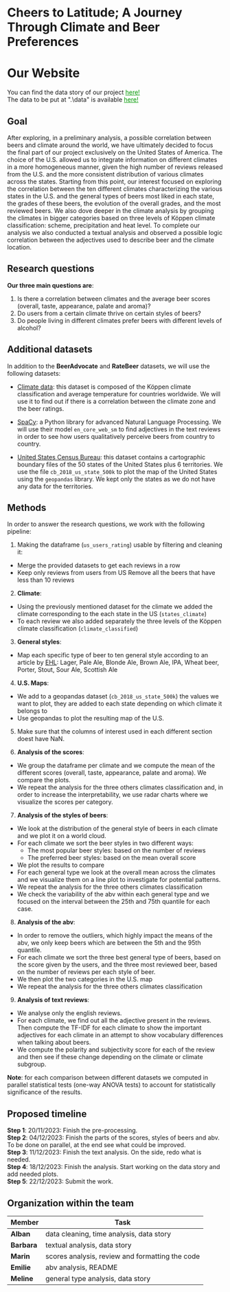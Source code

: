# Cheers to Latitude; A Journey Through Climate and Beer Preferences

# Our Website

You can find the data story of our project <a href="https://albanpuech.github.io/risky-biscuits-project/" style="color:#009900;">here!</a>\
The data to be put at ".\data\" is available <a href="https://drive.google.com/file/d/1DCOkmaGSG_sStAKGskQW2uQd6IGJbRiJ/view?usp=sharing" style="color:#009900;">here!</a>


## Goal

After exploring, in a preliminary analysis, a possible correlation between beers and climate around the world, we have ultimately decided to focus the final part of our project exclusively on the United States of America. The choice of the U.S. allowed us to integrate information on different climates in a more homogeneous manner, given the high number of reviews released from the U.S. and the more consistent distribution of various climates across the states. Starting from this point, our interest focused on exploring the correlation between the ten different climates characterizing the various states in the U.S. and the general types of beers most liked in each state, the grades of these beers, the evolution of the overall grades, and the most reviewed beers. We also dove deeper in the climate analysis by grouping the climates in bigger categories based on three levels of Köppen climate classification: scheme, precipitation and heat level. To complete our analysis we also conducted a textual analysis and observed a possible logic correlation between the adjectives used to describe beer and the climate location.

## Research questions

**Our three main questions are**: 
1) Is there a correlation between climates and the average beer scores (overall, taste, appearance, palate and aroma)?
2) Do users from a certain climate thrive on certain styles of beers?
3) Do people living in different climates prefer beers with different levels of alcohol?

## Additional datasets

In addition to the **BeerAdvocate** and **RateBeer** datasets, we will use the following datasets:

- [Climate data](https://weatherandclimate.com/countries): this dataset is composed of the Köppen climate classification and average temperature for countries worldwide. We will use it to find out if there is a correlation between the climate zone and the beer ratings.

- [SpaCy](https://spacy.io/usage/models): a Python library for advanced Natural Language Processing. We will use their model `en_core_web_sm` to find adjectives in the text reviews in order to see how users qualitatively perceive beers from country to country.

- [United States Census Bureau](https://www.census.gov/geographies/mapping-files/time-series/geo/carto-boundary-file.html): this dataset contains a cartographic boundary files of the 50 states of the United States plus 6 territories. We use the file `cb_2018_us_state_500k` to plot the map of the United States using the `geopandas` library. We kept only the states as we do not have any data for the territories.

## Methods

In order to answer the research questions, we work with the following pipeline:

1) Making the dataframe (`us_users_rating`) usable by filtering and cleaning it:
- Merge the provided datasets to get each reviews in a row
- Keep only reviews from users from US
Remove all the beers that have less than 10 reviews

2) **Climate**: 
- Using the previously mentioned dataset for the climate we added the climate corresponding to the each state in the US (`states_climate`)
- To each review we also added separately the three levels of the Köppen climate classification (`climate_classified`)

3) **General styles**:
- Map each specific type of beer to ten general style according to an article by [EHL](https://hospitalityinsights.ehl.edu/beer-types): Lager, Pale Ale, Blonde Ale, Brown Ale, IPA, Wheat beer, Porter, Stout, Sour Ale, Scottish Ale

4) **U.S. Maps**:
- We add to a geopandas dataset (`cb_2018_us_state_500k`) the values we want to plot, they are added to each state depending on which climate it belongs to
- Use geopandas to plot the resulting map of the U.S.

5) Make sure that the columns of interest used in each different section doest have NaN.

6) **Analysis of the scores**:
- We group the dataframe per climate and we compute the mean of the different scores (overall, taste, appearance, palate and aroma). We compare the plots. 
- We repeat the analysis for the three others climates classification and, in order to increase the interpretability, we use radar charts where we visualize the scores per category. 
	
7) **Analysis of the styles of beers**:
- We look at the distribution of the general style of beers in each climate and we plot it on a world cloud.
- For each climate we sort the beer styles in two different ways: 
    - The most popular beer styles: based on the number of reviews
    - The preferred beer styles: based on the mean overall score
- We plot the results to compare
- For each general type we look at the overall mean across the climates and we visualize them on a line plot to investigate for potential patterns.
- We repeat the analysis for the three others climates classification 
- We check the variability of the abv within each general type and we focused on the interval between the 25th and 75th quantile for each case.

8) **Analysis of the abv**:
- In order to remove the outliers, which highly impact the means of the abv, we only keep beers which are between the 5th and the 95th quantile. 
- For each climate we sort the three best general type of beers, based on the score given by the users, and the three most reviewed beer, based on the number of reviews per each style of beer.
- We then plot the two categories in the U.S. map
- We repeat the analysis for the three others climates classification

9) **Analysis of text reviews**:
- We analyse only the english reviews.
- For each climate, we find out all the adjective present in the reviews. Then compute the TF-IDF for each climate to show the important adjectives for each climate in an attempt to show vocabulary differences when talking about beers.
- We compute the polarity and subjectivity score for each of the review and then see if these change depending on the climate or climate subgroup.

**Note**: for each comparison between different datasets we computed in parallel statistical tests (one-way ANOVA tests) to account for statistically significance of the results. 
 
## Proposed timeline

**Step 1**: 20/11/2023: Finish the pre-processing.<br>
**Step 2**: 04/12/2023: Finish the parts of the scores, styles of beers and abv. To be done on parallel, at the end see what could be improved.<br>
**Step 3**: 11/12/2023: Finish the text analysis. On the side, redo what is needed.<br>
**Step 4**: 18/12/2023: Finish the analysis. Start working on the data story and add needed plots.<br>
**Step 5**: 22/12/2023: Submit the work.


## Organization within the team

| Member   | Task |
| -------- | ------- |
| **Alban**  | data cleaning, time analysis, data story   |
| **Barbara**| textual analysis, data story    |
| **Marin** | scores analysis, review and formatting the code |
| **Emilie** | abv analysis, README |
| **Meline** | general type analysis, data story |
